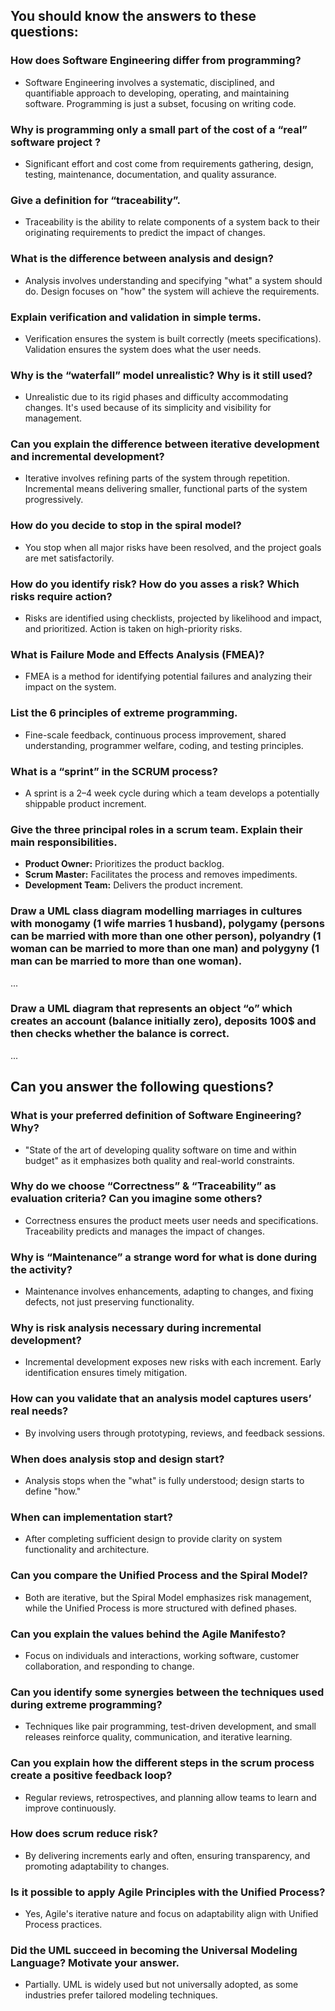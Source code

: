 ## You should know the answers to these questions:

### How does Software Engineering differ from programming?

- Software Engineering involves a systematic, disciplined, and quantifiable approach to developing, operating, and maintaining software. Programming is just a subset, focusing on writing code.

### Why is programming only a small part of the cost of a “real” software project ?

- Significant effort and cost come from requirements gathering, design, testing, maintenance, documentation, and quality assurance.

### Give a definition for “traceability”.

- Traceability is the ability to relate components of a system back to their originating requirements to predict the impact of changes.

### What is the difference between analysis and design?

- Analysis involves understanding and specifying "what" a system should do. Design focuses on "how" the system will achieve the requirements.

### Explain verification and validation in simple terms.

- Verification ensures the system is built correctly (meets specifications). Validation ensures the system does what the user needs.

### Why is the “waterfall” model unrealistic? Why is it still used?

- Unrealistic due to its rigid phases and difficulty accommodating changes. It's used because of its simplicity and visibility for management.

### Can you explain the difference between iterative development and incremental development?

- Iterative involves refining parts of the system through repetition. Incremental means delivering smaller, functional parts of the system progressively.

### How do you decide to stop in the spiral model?

- You stop when all major risks have been resolved, and the project goals are met satisfactorily.

### How do you identify risk? How do you asses a risk? Which risks require action?

- Risks are identified using checklists, projected by likelihood and impact, and prioritized. Action is taken on high-priority risks.

### What is Failure Mode and Effects Analysis (FMEA)?

- FMEA is a method for identifying potential failures and analyzing their impact on the system.

### List the 6 principles of extreme programming.

- Fine-scale feedback, continuous process improvement, shared understanding, programmer welfare, coding, and testing principles.

### What is a “sprint” in the SCRUM process?

- A sprint is a 2–4 week cycle during which a team develops a potentially shippable product increment.

### Give the three principal roles in a scrum team. Explain their main responsibilities.

- **Product Owner:** Prioritizes the product backlog.
- **Scrum Master:** Facilitates the process and removes impediments.
- **Development Team:** Delivers the product increment.

### Draw a UML class diagram modelling marriages in cultures with monogamy (1 wife marries 1 husband), polygamy (persons can be married with more than one other person), polyandry (1 woman can be married to more than one man) and polygyny (1 man can be married to more than one woman).

...

### Draw a UML diagram that represents an object “o” which creates an account (balance initially zero), deposits 100$ and then checks whether the balance is correct.

...

## Can you answer the following questions?

### What is your preferred definition of Software Engineering? Why?

- "State of the art of developing quality software on time and within budget" as it emphasizes both quality and real-world constraints.

### Why do we choose “Correctness” & “Traceability” as evaluation criteria? Can you imagine some others?

- Correctness ensures the product meets user needs and specifications. Traceability predicts and manages the impact of changes.

### Why is “Maintenance” a strange word for what is done during the activity?

- Maintenance involves enhancements, adapting to changes, and fixing defects, not just preserving functionality.

### Why is risk analysis necessary during incremental development?

- Incremental development exposes new risks with each increment. Early identification ensures timely mitigation.

### How can you validate that an analysis model captures users’ real needs?

- By involving users through prototyping, reviews, and feedback sessions.

### When does analysis stop and design start?

- Analysis stops when the "what" is fully understood; design starts to define "how."

### When can implementation start?

- After completing sufficient design to provide clarity on system functionality and architecture.

### Can you compare the Unified Process and the Spiral Model?

- Both are iterative, but the Spiral Model emphasizes risk management, while the Unified Process is more structured with defined phases.

### Can you explain the values behind the Agile Manifesto?

- Focus on individuals and interactions, working software, customer collaboration, and responding to change.

### Can you identify some synergies between the techniques used during extreme programming?

- Techniques like pair programming, test-driven development, and small releases reinforce quality, communication, and iterative learning.

### Can you explain how the different steps in the scrum process create a positive feedback loop?

- Regular reviews, retrospectives, and planning allow teams to learn and improve continuously.

### How does scrum reduce risk?

- By delivering increments early and often, ensuring transparency, and promoting adaptability to changes.

### Is it possible to apply Agile Principles with the Unified Process?

- Yes, Agile's iterative nature and focus on adaptability align with Unified Process practices.

### Did the UML succeed in becoming the Universal Modeling Language? Motivate your answer.

- Partially. UML is widely used but not universally adopted, as some industries prefer tailored modeling techniques.
